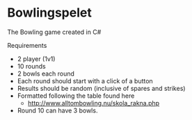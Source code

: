 # Bowlingspelet
The Bowling game created in C#

Requirements
- 2 player (1v1)
- 10 rounds
- 2 bowls each round
- Each round should start with a click of a button
- Results should be random (inclusive of spares and strikes)
- Formatted following the table found here
  - http://www.alltombowling.nu/skola_rakna.php
- Round 10 can have 3 bowls.
